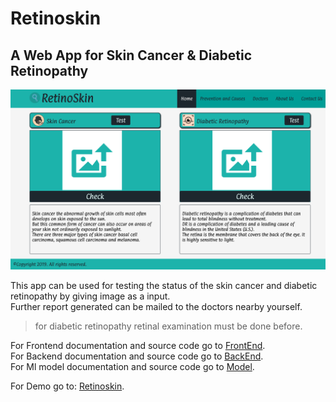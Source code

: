 # Retinoskin
## A Web App for Skin Cancer &amp; Diabetic Retinopathy

<img src="Retinoskin.png"></img>

This app can be used for testing the status of the skin cancer and diabetic retinopathy by giving image as a input.<br>
Further report generated can be mailed to the doctors nearby yourself.
> for diabetic retinopathy retinal examination must be done before.

For Frontend documentation and source code go to [FrontEnd](https://github.com/sarru1291/retinoskin-frontend).<br>
For Backend documentation and source code go to [BackEnd](https://github.com/sarru1291/retinoskin-backend).<br>
For Ml model documentation and source code go to [Model](https://github.com/sarru1291/retinoskin-model).<br>

For Demo go to: [Retinoskin](https://retinoskin.herokuapp.com/).

